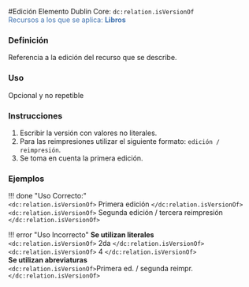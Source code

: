 #Edición
Elemento Dublin Core: `dc:relation.isVersionOf`  
<span style="color:#3F72AF">Recursos a los que se aplica: __Libros__ </span>

### __Definición__
Referencia a la edición del recurso que se describe.  

### __Uso__
Opcional y no repetible  

### __Instrucciones__  
1. Escribir la versión con valores no literales.
2. Para las reimpresiones utilizar el siguiente formato: `edición / reimpresión`.
3. Se toma en cuenta la primera edición.

### __Ejemplos__

!!! done "Uso Correcto:"  
    `<dc:relation.isVersionOf>` Primera edición `</dc:relation.isVersionOf>`  
    `<dc:relation.isVersionOf>` Segunda edición / tercera reimpresión `</dc:relation.isVersionOf>`


!!! error "Uso Incorrecto"
    **Se utilizan literales**  
    `<dc:relation.isVersionOf>` 2da `</dc:relation.isVersionOf>`   
    `<dc:relation.isVersionOf>` 4 `</dc:relation.isVersionOf>`   
    **Se utilizan abreviaturas**  
    `<dc:relation.isVersionOf>`Primera ed. / segunda reimpr. `</dc:relation.isVersionOf>`   
